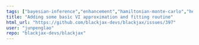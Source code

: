 ```yaml
---
tags: ["bayesian-inference","enhancement","hamiltonian-monte-carlo","help-wanted","important","probabilistic-programming","sampling-methods","vi"]
title: "Adding some basic VI approximation and fitting routine"
html_url: "https://github.com/blackjax-devs/blackjax/issues/397"
user: "junpenglao"
repo: "blackjax-devs/blackjax"
---
```


